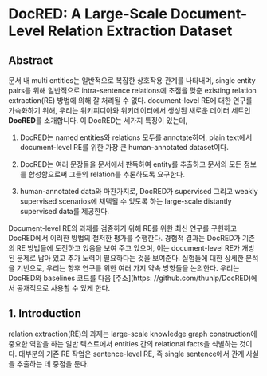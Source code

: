 # DocRED: A Large-Scale Document-Level Relation Extraction Dataset

## Abstract

 문서 내 multi entities는 일반적으로 복잡한 상호작용 관계를 나타내며, single entity pairs를 위해 일반적으로 intra-sentence relations에 초점을 맞춘 existing relation extraction(RE) 방법에 의해 잘 처리될 수 없다. document-level RE에 대한 연구를 가속화하기 위해, 우리는 위키피디아와 위키데이터에서 생성된 새로운 데이터 세트인 **DocRED**를 소개합니다. 이 DocRED는 세가지 특징이 있는데, 

1. DocRED는 named entities와 relations 모두를 annotate하며, plain text에서 document-level RE를 위한 가장 큰 human-annotated dataset이다.

2. DocRED는 여러 문장들을 문서에서 판독하여 entity를 추출하고 문서의 모든 정보를 합성함으로써 그들의 relation를 추론하도록 요구한다.
3. human-annotated data와 마찬가지로, DocRED가 supervised 그리고 weakly supervised scenarios에 채택될 수 있도록 하는 large-scale distantly supervised data를 제공한다.

Document-level RE의 과제를 검증하기 위해 RE를 위한 최신 연구를 구현하고 DocRED에서 이러한 방법의 철저한 평가를 수행한다. 경험적 결과는 DocRED가 기존의 RE 방법들에 도전하고 있음을 보여 주고 있으며, 이는 document-level  RE가 개방된 문제로 남아 있고 추가 노력이 필요하다는 것을 보여준다. 실험들에 대한 상세한 분석을 기반으로, 우리는 향후 연구를 위한 여러 가지 약속 방향들을 논의한다. 우리는 DocRED와 baselines 코드를 다음 [주소](https: //github.com/thunlp/DocRED)에서 공개적으로 사용할 수 있게 한다. 

## 1. Introduction

relation extraction(RE)의 과제는 large-scale knowledge graph construction에 중요한 역할을 하는 일반 텍스트에서 entities 간의 relational facts을 식별하는 것이다. 대부분의 기존 RE 작업은 sentence-level RE, 즉 single sentence에서 관계 사실을 추출하는 데 중점을 둔다.

